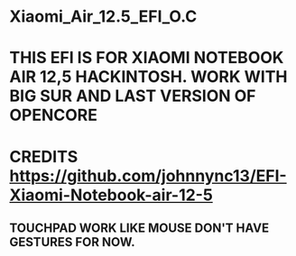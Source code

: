 # Xiaomi_Air_12.5_EFI_O.C
# THIS EFI IS FOR XIAOMI NOTEBOOK AIR 12,5 HACKINTOSH. WORK WITH BIG SUR AND LAST VERSION OF OPENCORE
# CREDITS https://github.com/johnnync13/EFI-Xiaomi-Notebook-air-12-5
## TOUCHPAD WORK LIKE MOUSE DON'T HAVE GESTURES FOR NOW.
